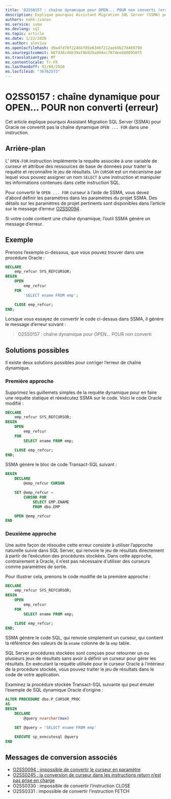 ```yaml
---
title: 'O2SS0157 : chaîne dynamique pour OPEN... POUR non converti (erreur)'
description: Explique pourquoi Assistant Migration SQL Server (SSMA) pour Oracle ne convertit pas la chaîne dynamique dans une... Instruction FOR.
authors: nahk-ivanov
ms.service: ssma
ms.devlang: sql
ms.topic: article
ms.date: 1/22/2020
ms.author: alexiva
ms.openlocfilehash: d9a4fd78f2246bf85e6346f212aeb9b278469798
ms.sourcegitcommit: b87d36c46b39af8b929ad94ec707dee8800950f5
ms.translationtype: MT
ms.contentlocale: fr-FR
ms.lasthandoff: 02/08/2020
ms.locfileid: "76762573"
---
```

# <a name="o2ss0157-dynamic-string-for-openfor-not-converted-error"></a>O2SS0157 : chaîne dynamique pour OPEN... POUR non converti (erreur)

Cet article explique pourquoi Assistant Migration SQL Server (SSMA) pour Oracle ne convertit pas la chaîne dynamique `OPEN ... FOR` dans une instruction.

## <a name="background"></a>Arrière-plan

L' `OPEN-FOR` instruction implémente la requête associée à une variable de curseur et attribue des ressources de base de données pour traiter la requête et reconnaître le jeu de résultats. Un `CURSOR` est un mécanisme par lequel vous pouvez assigner un nom `SELECT` à une instruction et manipuler les informations contenues dans cette instruction SQL.

Pour convertir le `OPEN ... FOR` curseur à l’aide de SSMA, vous devez d’abord définir les paramètres dans les paramètres du projet SSMA. Des détails sur les paramètres de projet pertinents sont disponibles dans l’article sur le message d’erreur [O2SS0094](o2ss0094.md) .

Si votre code contient une chaîne dynamique, l’outil SSMA génère un message d’erreur.

## <a name="example"></a>Exemple

Prenons l’exemple ci-dessous, que vous pouvez trouver dans une procédure Oracle :

```sql
DECLARE
    emp_refcur SYS_REFCURSOR;
BEGIN
    OPEN
        emp_refcur
    FOR
        'SELECT ename FROM emp';

    CLOSE emp_refcur;
END;
```

Lorsque vous essayez de convertir le code ci-dessus dans SSMA, il génère le message d’erreur suivant :

> O2SS0157 : chaîne dynamique pour OPEN... POUR non converti

## <a name="possible-remedies"></a>Solutions possibles

Il existe deux solutions possibles pour corriger l’erreur de chaîne dynamique.

### <a name="first-approach"></a>Première approche

Supprimez les guillemets simples de la requête dynamique pour en faire une requête statique et réexécutez SSMA sur le code. Voici le code Oracle modifié :

```sql
DECLARE
    emp_refcur SYS_REFCURSOR;
BEGIN
    OPEN
        emp_refcur
    FOR
        SELECT ename FROM emp;

    CLOSE emp_refcur;
END;
```

SSMA génère le bloc de code Transact-SQL suivant :

```sql
BEGIN
    DECLARE
        @emp_refcur CURSOR

    SET @emp_refcur =
        CURSOR FOR
            SELECT EMP.ENAME
            FROM dbo.EMP

    OPEN @emp_refcur
END
```

### <a name="second-approach"></a>Deuxième approche

Une autre façon de résoudre cette erreur consiste à utiliser l’approche naturelle suivie dans SQL Server, qui renvoie le jeu de résultats directement à partir de l’exécution des procédures stockées. Dans cette approche, contrairement à Oracle, il n’est pas nécessaire d’utiliser des curseurs comme paramètres de sortie.

Pour illustrer cela, prenons le code modifié de la première approche :

```sql
DECLARE
    emp_refcur SYS_REFCURSOR;
BEGIN
    OPEN
        emp_refcur
    FOR
        SELECT ename FROM emp;

    CLOSE emp_refcur;
END;
```

SSMA génère le code SQL, qui renvoie simplement un curseur, qui contient la référence des valeurs de la `ename` colonne de la `emp` table.

SQL Server procédures stockées sont conçues pour retourner un ou plusieurs jeux de résultats sans avoir à définir un curseur pour gérer les résultats. En exécutant la requête utilisée pour le curseur Oracle à l’intérieur de la procédure stockée, vous pouvez traiter le jeu de résultats dans le code de votre application.

Examinez la procédure stockée Transact-SQL suivante qui peut émuler l’exemple de SQL dynamique Oracle d’origine :

```sql
ALTER PROCEDURE dbo.P_CURSOR_PROC
AS
BEGIN
    DECLARE
        @query nvarchar(max)

    SET @query = 'SELECT ename FROM emp'

    EXECUTE sp_executesql @query
END
```

## <a name="related-conversion-messages"></a>Messages de conversion associés

* [O2SS0094 : impossible de convertir le curseur en paramètre](o2ss0094.md)
* [O2SS0245 : la conversion de curseur dans les instructions return n’est pas prise en charge](o2ss0245.md)
* O2SS0330 : impossible de convertir l’instruction CLOSE
* O2SS0331 : impossible de convertir l’instruction FETCH
